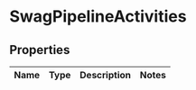 
# SwagPipelineActivities

## Properties
Name | Type | Description | Notes
------------ | ------------- | ------------- | -------------



